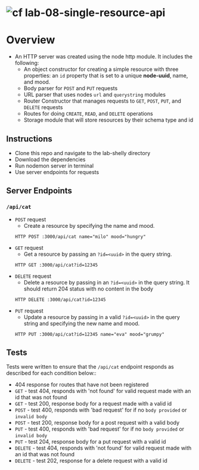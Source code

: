 ![cf](https://i.imgur.com/7v5ASc8.png) lab-08-single-resource-api
=====

# Overview
* An HTTP server was created using the node http module. It includes the following:
  * An object constructor for creating a simple resource with three properties: an `id` property that is set to a unique **node-uuid**, name, and mood.
  * Body parser for `POST` and `PUT` requests
  * URL parser that uses nodes `url` and `querystring` modules
  * Router Constructor that manages requests to `GET`, `POST`, `PUT`, and `DELETE` requests
  * Routes for doing `CREATE`, `READ`, and `DELETE` operations
  * Storage module that will store resources by their schema type and id

## Instructions
  * Clone this repo and navigate to the lab-shelly directory
  * Download the dependencies
  * Run nodemon server in terminal
  * Use server endpoints for requests

## Server Endpoints
### `/api/cat`
* `POST` request
  * Create a resource by specifying the name and mood.
  ```
  HTTP POST :3000/api/cat name="milo" mood="hungry"
  ```
* `GET` request
  * Get a resource by passing an `?id=<uuid>` in the query string.
  ```
  HTTP GET :3000/api/cat?id=12345
  ```
* `DELETE` request
  * Delete a resource by passing in an `?id=<uuid>` in the query string. It should return 204 status with no content in the body
  ```
  HTTP DELETE :3000/api/cat?id=12345
  ```
* `PUT` request
  * Update a resource by passing in a valid `?id=<uuid>` in the query string and specifying the new name and mood.
  ```
  HTTP PUT :3000/api/cat?id=12345 name="eva" mood="grumpy"
  ```

## Tests
Tests were written to ensure that the `/api/cat` endpoint responds as described for each condition below::

  * 404 response for routes that have not been registered
  * `GET` - test 404, responds with 'not found' for valid request made with an id that was not found
  * `GET` - test 200, response body for a request made with a valid id
  * `POST` - test 400, responds with 'bad request' for if no `body provided` or `invalid body`
  * `POST` - test 200, response body for a post request with a valid body
  * `PUT` - test 400, responds with 'bad request' for if no `body provided` or `invalid body`
  * `PUT` - test 204, response body for a put request with a valid  id
  * `DELETE` - test 404, responds with 'not found' for valid request made with an id that was not found
  * `DELETE` - test 202, response for a delete request with a valid id

